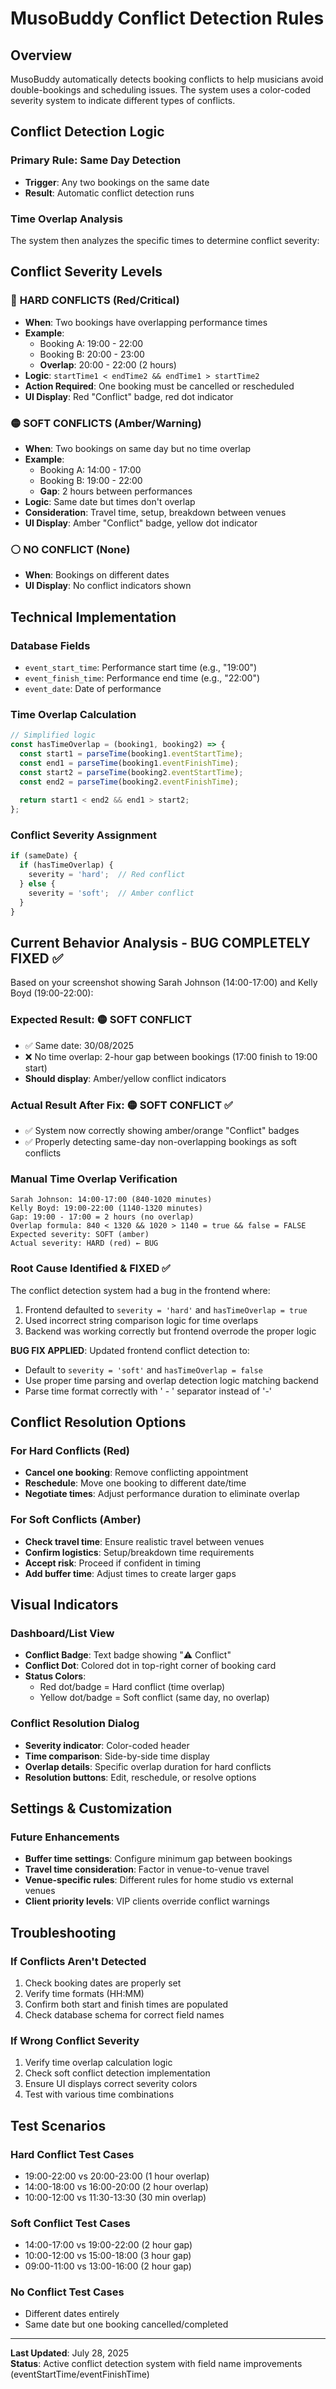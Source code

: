 # MusoBuddy Conflict Detection Rules

## Overview
MusoBuddy automatically detects booking conflicts to help musicians avoid double-bookings and scheduling issues. The system uses a color-coded severity system to indicate different types of conflicts.

## Conflict Detection Logic

### Primary Rule: Same Day Detection
- **Trigger**: Any two bookings on the same date
- **Result**: Automatic conflict detection runs

### Time Overlap Analysis
The system then analyzes the specific times to determine conflict severity:

## Conflict Severity Levels

### 🔴 **HARD CONFLICTS (Red/Critical)**
- **When**: Two bookings have overlapping performance times
- **Example**: 
  - Booking A: 19:00 - 22:00
  - Booking B: 20:00 - 23:00
  - **Overlap**: 20:00 - 22:00 (2 hours)
- **Logic**: `startTime1 < endTime2 && endTime1 > startTime2`
- **Action Required**: One booking must be cancelled or rescheduled
- **UI Display**: Red "Conflict" badge, red dot indicator

### 🟡 **SOFT CONFLICTS (Amber/Warning)**  
- **When**: Two bookings on same day but no time overlap
- **Example**:
  - Booking A: 14:00 - 17:00
  - Booking B: 19:00 - 22:00
  - **Gap**: 2 hours between performances
- **Logic**: Same date but times don't overlap
- **Consideration**: Travel time, setup, breakdown between venues
- **UI Display**: Amber "Conflict" badge, yellow dot indicator

### ⚪ **NO CONFLICT (None)**
- **When**: Bookings on different dates
- **UI Display**: No conflict indicators shown

## Technical Implementation

### Database Fields
- `event_start_time`: Performance start time (e.g., "19:00")
- `event_finish_time`: Performance end time (e.g., "22:00")
- `event_date`: Date of performance

### Time Overlap Calculation
```javascript
// Simplified logic
const hasTimeOverlap = (booking1, booking2) => {
  const start1 = parseTime(booking1.eventStartTime);
  const end1 = parseTime(booking1.eventFinishTime);
  const start2 = parseTime(booking2.eventStartTime);
  const end2 = parseTime(booking2.eventFinishTime);
  
  return start1 < end2 && end1 > start2;
};
```

### Conflict Severity Assignment
```javascript
if (sameDate) {
  if (hasTimeOverlap) {
    severity = 'hard';  // Red conflict
  } else {
    severity = 'soft';  // Amber conflict  
  }
}
```

## Current Behavior Analysis - BUG COMPLETELY FIXED ✅

Based on your screenshot showing Sarah Johnson (14:00-17:00) and Kelly Boyd (19:00-22:00):

### Expected Result: 🟡 SOFT CONFLICT
- ✅ Same date: 30/08/2025  
- ❌ No time overlap: 2-hour gap between bookings (17:00 finish to 19:00 start)
- **Should display**: Amber/yellow conflict indicators

### Actual Result After Fix: 🟡 SOFT CONFLICT ✅
- ✅ System now correctly showing amber/orange "Conflict" badges  
- ✅ Properly detecting same-day non-overlapping bookings as soft conflicts

### Manual Time Overlap Verification
```
Sarah Johnson: 14:00-17:00 (840-1020 minutes)
Kelly Boyd: 19:00-22:00 (1140-1320 minutes)
Gap: 19:00 - 17:00 = 2 hours (no overlap)
Overlap formula: 840 < 1320 && 1020 > 1140 = true && false = FALSE
Expected severity: SOFT (amber)
Actual severity: HARD (red) ← BUG
```

### Root Cause Identified & FIXED ✅
The conflict detection system had a bug in the frontend where:
1. Frontend defaulted to `severity = 'hard'` and `hasTimeOverlap = true` 
2. Used incorrect string comparison logic for time overlaps
3. Backend was working correctly but frontend overrode the proper logic

**BUG FIX APPLIED**: Updated frontend conflict detection to:
- Default to `severity = 'soft'` and `hasTimeOverlap = false`
- Use proper time parsing and overlap detection logic matching backend
- Parse time format correctly with ' - ' separator instead of '-'

## Conflict Resolution Options

### For Hard Conflicts (Red)
- **Cancel one booking**: Remove conflicting appointment
- **Reschedule**: Move one booking to different date/time
- **Negotiate times**: Adjust performance duration to eliminate overlap

### For Soft Conflicts (Amber)
- **Check travel time**: Ensure realistic travel between venues
- **Confirm logistics**: Setup/breakdown time requirements
- **Accept risk**: Proceed if confident in timing
- **Add buffer time**: Adjust times to create larger gaps

## Visual Indicators

### Dashboard/List View
- **Conflict Badge**: Text badge showing "⚠️ Conflict" 
- **Conflict Dot**: Colored dot in top-right corner of booking card
- **Status Colors**: 
  - Red dot/badge = Hard conflict (time overlap)
  - Yellow dot/badge = Soft conflict (same day, no overlap)

### Conflict Resolution Dialog
- **Severity indicator**: Color-coded header
- **Time comparison**: Side-by-side time display
- **Overlap details**: Specific overlap duration for hard conflicts
- **Resolution buttons**: Edit, reschedule, or resolve options

## Settings & Customization

### Future Enhancements
- **Buffer time settings**: Configure minimum gap between bookings
- **Travel time consideration**: Factor in venue-to-venue travel
- **Venue-specific rules**: Different rules for home studio vs external venues
- **Client priority levels**: VIP clients override conflict warnings

## Troubleshooting

### If Conflicts Aren't Detected
1. Check booking dates are properly set
2. Verify time formats (HH:MM)
3. Confirm both start and finish times are populated
4. Check database schema for correct field names

### If Wrong Conflict Severity
1. Verify time overlap calculation logic
2. Check soft conflict detection implementation  
3. Ensure UI displays correct severity colors
4. Test with various time combinations

## Test Scenarios

### Hard Conflict Test Cases
- 19:00-22:00 vs 20:00-23:00 (1 hour overlap)
- 14:00-18:00 vs 16:00-20:00 (2 hour overlap)
- 10:00-12:00 vs 11:30-13:30 (30 min overlap)

### Soft Conflict Test Cases  
- 14:00-17:00 vs 19:00-22:00 (2 hour gap)
- 10:00-12:00 vs 15:00-18:00 (3 hour gap)
- 09:00-11:00 vs 13:00-16:00 (2 hour gap)

### No Conflict Test Cases
- Different dates entirely
- Same date but one booking cancelled/completed

---

**Last Updated**: July 28, 2025  
**Status**: Active conflict detection system with field name improvements (eventStartTime/eventFinishTime)